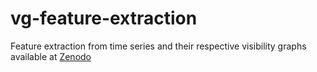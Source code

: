 # vg-feature-extraction

Feature extraction from time series and their respective visibility graphs available at [Zenodo](https://zenodo.org/record/4916206)